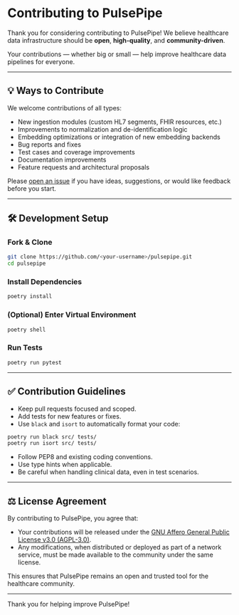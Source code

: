 # Contributing to PulsePipe

Thank you for considering contributing to PulsePipe! We believe healthcare data infrastructure should be **open**, **high-quality**, and **community-driven**.

Your contributions — whether big or small — help improve healthcare data pipelines for everyone.

---

## 💡 Ways to Contribute

We welcome contributions of all types:

- New ingestion modules (custom HL7 segments, FHIR resources, etc.)
- Improvements to normalization and de-identification logic
- Embedding optimizations or integration of new embedding backends
- Bug reports and fixes
- Test cases and coverage improvements
- Documentation improvements
- Feature requests and architectural proposals

Please [open an issue](https://github.com/PulsePipe/pulsepipe/issues) if you have ideas, suggestions, or would like feedback before you start.

---

## 🛠 Development Setup

### Fork & Clone

```bash
git clone https://github.com/<your-username>/pulsepipe.git
cd pulsepipe
```

### Install Dependencies

```bash
poetry install
```

### (Optional) Enter Virtual Environment

```bash
poetry shell
```

### Run Tests

```bash
poetry run pytest
```

---

## ✅ Contribution Guidelines

- Keep pull requests focused and scoped.
- Add tests for new features or fixes.
- Use `black` and `isort` to automatically format your code:

```bash
poetry run black src/ tests/
poetry run isort src/ tests/
```

- Follow PEP8 and existing coding conventions.
- Use type hints when applicable.
- Be careful when handling clinical data, even in test scenarios.

---

## ⚖ License Agreement

By contributing to PulsePipe, you agree that:

- Your contributions will be released under the [GNU Affero General Public License v3.0 (AGPL-3.0)](https://www.gnu.org/licenses/agpl-3.0.html).
- Any modifications, when distributed or deployed as part of a network service, must be made available to the community under the same license.

This ensures that PulsePipe remains an open and trusted tool for the healthcare community.

---

Thank you for helping improve PulsePipe!
